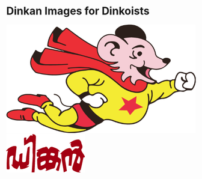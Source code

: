 # Dinkan Images for Dinkoists

![Dinan Flying](https://raw.githubusercontent.com/dinkoism/dinkan-images/master/dinkan/dinkan-flying/dinkan-flying.png)
![Dinan Flying](https://raw.githubusercontent.com/dinkoism/dinkan-images/master/dinkan/dinkan-title/dinkan-title.png)
